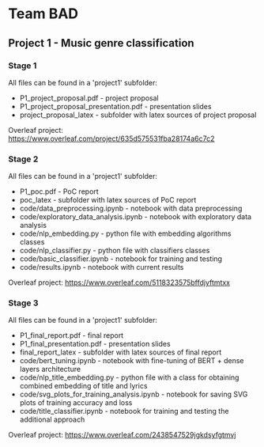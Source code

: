 # Team BAD

## Project 1 - Music genre classification

### Stage 1

All files can be found in a 'project1' subfolder:

- P1_project_proposal.pdf - project proposal
- P1_project_proposal_presentation.pdf - presentation slides
- project_proposal_latex - subfolder with latex sources of project proposal

Overleaf project: https://www.overleaf.com/project/635d575531fba28174a6c7c2


### Stage 2

All files can be found in a 'project1' subfolder:

- P1_poc.pdf - PoC report
- poc_latex - subfolder with latex sources of PoC report
- code/data_preprocessing.ipynb - notebook with data preprocessing
- code/exploratory_data_analysis.ipynb - notebook with exploratory data analysis
- code/nlp_embedding.py - python file with embedding algorithms classes
- code/nlp_classifier.py - python file with classifiers classes
- code/basic_classifier.ipynb - notebook for training and testing
- code/results.ipynb - notebook with current results

Overleaf project: https://www.overleaf.com/5118323575bffdjyftmtxx


### Stage 3

All files can be found in a 'project1' subfolder:

- P1_final_report.pdf - final report
- P1_final_presentation.pdf - presentation slides
- final_report_latex - subfolder with latex sources of final report
- code/bert_tuning.ipynb - notebook with fine-tuning of BERT + dense layers architecture
- code/nlp_title_embedding.py - python file with a class for obtaining combined embedding of title and lyrics
- code/svg_plots_for_training_analysis.ipynb - notebook for saving SVG plots of training accuracy and loss
- code/title_classifier.ipynb - notebook for training and testing the additional approach

Overleaf project: https://www.overleaf.com/2438547529jgkdsyfgtmvj
